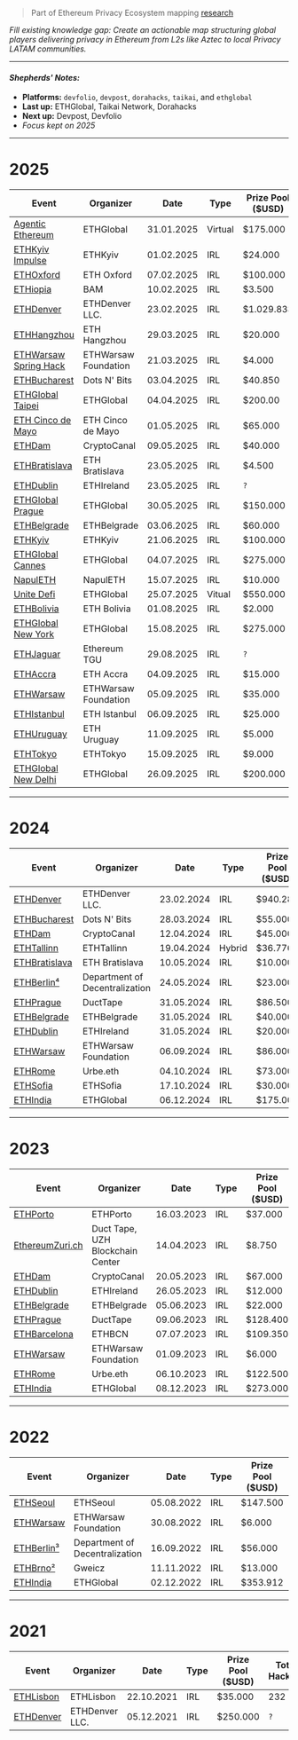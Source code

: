 > Part of Ethereum Privacy Ecosystem mapping [research](https://github.com/web3privacy/research/blob/main/initiatives/ethereum-privacy-ecosystem/ethereum-privacy-ecosystem.md)

_Fill existing knowledge gap: Create an actionable map structuring global players delivering privacy in Ethereum from L2s like Aztec to local Privacy LATAM communities._

---

#### *Shepherds' Notes:*
- **Platforms:** `devfolio`, `devpost`, `dorahacks`, `taikai`, and `ethglobal`
- **Last up:** ETHGlobal, Taikai Network, Dorahacks
- **Next up:** Devpost, Devfolio
- *Focus kept on 2025*

---

# 2025

| **Event**     | **Organizer**            | **Date** | **Type**     | **Prize Pool ($USD)** | **Total Hackers** | **Total Submissions** | **Privacy Submissions** |
| ------------- | ------------------------ | -------- | ------------ | -------------------- | ------------------ | ---------------------- | ------------------------ |
| [Agentic Ethereum](https://ethglobal.com/events/agents) | ETHGlobal | 31.01.2025 | Virtual | $175.000 | `?` | [530](https://ethglobal.com/showcase?events=agents) | 10 |
| [ETHKyiv Impulse](https://dorahacks.io/hackathon/ethkyivimpulse4) | ETHKyiv | 01.02.2025 | IRL | $24.000 | 50 | [26](https://dorahacks.io/hackathon/ethkyivimpulse4/buidl) | 0 |
| [ETHOxford](https://ethoxford.io/) | ETH Oxford | 07.02.2025 | IRL | $100.000 | 318 | [142](https://dorahacks.io/hackathon/eth-oxford-2025/buidl) | `?` |
| [ETHiopia](https://dorahacks.io/hackathon/ethiopiabamhackathon) | BAM | 10.02.2025 | IRL | $3.500 | 108 | [38](https://dorahacks.io/hackathon/ethiopiabamhackathon/buidl) | 0 |
| [ETHDenver](https://www.ethdenver.com/) | ETHDenver LLC. | 23.02.2025 | IRL | $1.029.833 | `?` | [227](https://ethdenver2025.devfolio.co/projects) | 2 |
| [ETHHangzhou](https://dorahacks.io/hackathon/ethhangzhou2025) | ETH Hangzhou | 29.03.2025 | IRL | $20.000 | 25 | [0](https://dorahacks.io/hackathon/ethhangzhou2025/buidl) | 0 |
| [ETHWarsaw Spring Hack](https://www.ethwarsaw.dev/) | ETHWarsaw Foundation | 21.03.2025 | IRL | $4.000 | 33 | [8](https://taikai.network/en/ethwarsaw/hackathons/spring-hack-2025/projects) | 1 | 
| [ETHBucharest](https://ethbucharest.ro/) | Dots N' Bits | 03.04.2025 | IRL | $40.850 | 109 | [35](https://dorahacks.io/hackathon/ethbucharest2025/buidl) | 2 |
| [ETHGlobal Taipei](https://ethglobal.com/events/taipei) | ETHGlobal | 04.04.2025 | IRL | $200.00 | 800 | [233](https://ethglobal.com/showcase?events=taipei) | 6 |
| [ETH Cinco de Mayo](https://ethcincodemayo.com) | ETH Cinco de Mayo | 01.05.2025 | IRL | $65.000 | 230 | [62](https://taikai.network/en/ethcdm/hackathons/ethcdm-2/projects) | 1 |
| [ETHDam](https://www.ethdam.com/hackathon) | CryptoCanal | 09.05.2025 | IRL | $40.000 | 276 | [33](https://taikai.network/cryptocanal/hackathons/ethdam2025/projects) | 15 |
| [ETHBratislava](https://ethbratislava.com/) | ETH Bratislava | 23.05.2025 | IRL | $4.500 | 54 | [11](https://dorahacks.io/hackathon/ethbratislava/buidl) | 0 |
| [ETHDublin](https://www.ethdublin.io/) | ETHIreland | 23.05.2025 | IRL | `?` | `?` | `?` | `?` |
| [ETHGlobal Prague](https://ethglobal.com/events/prague) | ETHGlobal | 30.05.2025 | IRL | $150.000 | 800 | [223](https://ethglobal.com/showcase?events=prague) | 14 |
| [ETHBelgrade](https://ethbelgrade.rs/) | ETHBelgrade | 03.06.2025 | IRL | $60.000 | 284 | [20](https://taikai.network/ethbelgrade/hackathons/eth-belgrade-hackathon-3/projects) | 3 |
| [ETHKyiv](https://ethkyiv.com/) | ETHKyiv | 21.06.2025 | IRL | $100.000 | 143 | [23](https://taikai.network/en/ethkyiv/hackathons/ethkyiv/projects) | 0 |
| [ETHGlobal Cannes](https://ethglobal.com/events/cannes) | ETHGlobal | 04.07.2025 | IRL | $275.000 | 800 | [343](https://ethglobal.com/showcase?events=cannes) | 23 |
| [NapulETH](https://www.napuleth.org/) | NapulETH | 15.07.2025 | IRL | $10.000 | 28 | [11](https://taikai.network/en/napulETH/hackathons/napuleth2025/projects) | 1 |
| [Unite Defi](https://ethglobal.com/events/unite) | ETHGlobal | 25.07.2025 | Vitual | $550.000 | `?` | [412](https://ethglobal.com/showcase?events=unite) | 13 |
| [ETHBolivia](https://ethbolivia.com/) | ETH Bolivia | 01.08.2025 | IRL | $2.000 | 162 | [26](https://taikai.network/en/ethbolivia/hackathons/EthBolivia2025/projects) | 0 |
| [ETHGlobal New York](https://ethglobal.com/events/newyork2025) | ETHGlobal | 15.08.2025 | IRL | $275.000 | 800 | [283](https://ethglobal.com/showcase?events=newyork2025) | 6 |
| [ETHJaguar](https://taikai.network/ethereumTGU/hackathons/eth-jaguar) | Ethereum TGU | 29.08.2025 | IRL | `?` | 101 | [12](https://taikai.network/en/ethereumTGU/hackathons/eth-jaguar/projects) | 1 |
| [ETHAccra](https://ethaccra.xyz/) | ETH Accra | 04.09.2025 | IRL | $15.000 | 220 | [39](https://taikai.network/en/ethaccra/hackathons/Hackathon2025/projects) | 1 |
| [ETHWarsaw](https://www.ethwarsaw.dev/) | ETHWarsaw Foundation | 05.09.2025 | IRL | $35.000 | 114 | [42](https://taikai.network/en/ethwarsaw/hackathons/ethwarsaw-2025/projects) | 1 |
| [ETHIstanbul](https://ethistanbul.io/) | ETH Istanbul | 06.09.2025 | IRL | $25.000 | 216 | [42](https://taikai.network/en/ethistanbul/hackathons/ethistanbul-2025/projects) | 3 |
| [ETHUruguay](https://www.ethereumuruguay.org/) | ETH Uruguay | 11.09.2025 | IRL | $5.000 | 47 | [8](https://taikai.network/en/ethuruguay/hackathons/hackathon-2025/projects) | 0 |
| [ETHTokyo](https://ethtokyo.org/) | ETHTokyo | 15.09.2025 | IRL | $9.000 | 124 | [41](https://taikai.network/ethtokyo/hackathons/hackathon-2025/projects) | 9 |
| [ETHGlobal New Delhi](https://ethglobal.com/events/newdelhi) | ETHGlobal | 26.09.2025 | IRL | $200.000 | 800 | [633](https://ethglobal.com/showcase?events=newdelhi) | 43 |

---

# 2024

| **Event**     | **Organizer**            | **Date** | **Type**     | **Prize Pool ($USD)** | **Total Hackers** | **Total Submissions** | **Privacy Submissions** |
| ------------- | ------------------------ | -------- | ------------ | -------------------- | ------------------ | ---------------------- | ------------------------ |
| [ETHDenver](https://www.ethdenver.com/) | ETHDenver LLC. | 23.02.2024 | IRL | $940.280 | `?` | [211](https://ethdenver2024.devfolio.co/projects) | 6 |
| [ETHBucharest](https://ethbucharest.ro/) | Dots N' Bits | 28.03.2024 | IRL | $55.000 | 127 | [22](https://dorahacks.io/hackathon/ethbucharest/buidl) | 3 |
| [ETHDam](https://www.ethdam.com/hackathon) | CryptoCanal | 12.04.2024 | IRL | $45.000 | 382 | [51](https://taikai.network/cryptocanal/hackathons/ethdam2024/projects) | 32 |
| [ETHTallinn](https://ethtallinn.org/) | ETHTallinn | 19.04.2024 | Hybrid | $36.776 | `?` | [18](https://ethtallinn2024.devfolio.co/projects) | 1 |
| [ETHBratislava](https://ethbratislava.com/) | ETH Bratislava | 10.05.2024 | IRL | $10.000 | `?` | [5](https://ethbratislava2024.devfolio.co/projects) | 0 |
| [ETHBerlin⁴](https://ethberlin.ooo/) | Department of Decentralization | 24.05.2024 | IRL | $23.000 | `?` | [`?`](https://projects.ethberlin.org/) | `?` |
| [ETHPrague](https://ethprague.com/) | DuctTape | 31.05.2024 | IRL | $86.500 | `?` | [46](https://ethprague2024.devfolio.co/projects) | 1 |
| [ETHBelgrade](https://ethbelgrade.rs/) | ETHBelgrade | 31.05.2024 | IRL | $40.000 | 194 | [34](https://taikai.network/en/ethbelgrade/hackathons/eth-belgrade-hackathon-2024/projects) | 0 |
| [ETHDublin](https://www.ethdublin.io/) | ETHIreland | 31.05.2024 | IRL | $20.000 | 57 | [13](https://taikai.network/en/ethireland/hackathons/ethdubs2024/projects) | 2 |
| [ETHWarsaw](https://www.ethwarsaw.dev/) | ETHWarsaw Foundation | 06.09.2024 | IRL | $86.000 | `?` | [48](https://ethwarsaw-hackathon-2024.devfolio.co/projects) | 2 |
| [ETHRome](https://www.ethrome.org/) | Urbe.eth | 04.10.2024 | IRL | $73.000 | 118 | [34](https://taikai.network/ethrome/hackathons/ethrome-24/projects) | 23 |
| [ETHSofia](https://www.ethsofia.com/) | ETHSofia | 17.10.2024 | IRL | $30.000 | 53 | [20](https://dorahacks.io/hackathon/ethsofia/buidl) | 6 |
| [ETHIndia](https://ethindia.co/) | ETHGlobal | 06.12.2024 | IRL | $175.000 | `?` | [275](https://ethindia2024.devfolio.co/projects) | 14 |

---

# 2023

| **Event**     | **Organizer**            | **Date** | **Type**     | **Prize Pool ($USD)** | **Total Hackers** | **Total Submissions** | **Privacy Submissions** |
| ------------- | ------------------------ | -------- | ------------ | -------------------- | ------------------ | ---------------------- | ------------------------ |
| [ETHPorto](https://ethporto.org/) | ETHPorto | 16.03.2023 | IRL | $37.000 | 270 | [30](https://taikai.network/en/ethporto/hackathons/ethportohackathon2023/projects) | 3 |
| [EthereumZuri.ch](https://2023.ethereumzuri.ch/) | Duct Tape, UZH Blockchain Center | 14.04.2023 | IRL | $8.750 | `?` | [16](https://ethereumzurich.devfolio.co/projects) | 1 |
| [ETHDam](https://www.ethdam.com/hackathon) | CryptoCanal | 20.05.2023 | IRL | $67.000 | 237 | [43](https://taikai.network/cryptocanal/hackathons/ethdam/projects) | 22 |
| [ETHDublin](https://www.ethdublin.io/) | ETHIreland | 26.05.2023 | IRL | $12.000 | 84 | [15](https://taikai.network/en/ethireland/hackathons/ethdublin23hack/projects) | 0 |
| [ETHBelgrade](https://ethbelgrade.rs/) | ETHBelgrade | 05.06.2023 | IRL | $22.000 | 96 | [23](https://taikai.network/en/ethbelgrade/hackathons/hackathon-2023/projects) | 0 |
| [ETHPrague](https://ethprague.com/) | DuctTape | 09.06.2023 | IRL | $128.400 | `?` | [95](https://ethprague2023.devfolio.co/projects) | 7 |
| [ETHBarcelona](https://www.ethbarcelona.com/) | ETHBCN | 07.07.2023 | IRL | $109.350 | `?` | [46](https://ethbarcelona.devfolio.co/projects) | 1 |
| [ETHWarsaw](https://www.ethwarsaw.dev/) | ETHWarsaw Foundation | 01.09.2023 | IRL | $6.000 | 127 | [44](https://ethwarsaw-2023.devpost.com/project-gallery) | 1 |
| [ETHRome](https://www.ethrome.org/) | Urbe.eth | 06.10.2023 | IRL | $122.500 | 132 | [40](https://taikai.network/ethrome/hackathons/ethrome-23/projects) | 18 |
| [ETHIndia](https://ethindia.co/) | ETHGlobal | 08.12.2023 | IRL | $273.000 | `?` | [482](https://ethindia2023.devfolio.co/projects) | 23 |

---

# 2022

| **Event**     | **Organizer**            | **Date** | **Type**     | **Prize Pool ($USD)** | **Total Hackers** | **Total Submissions** | **Privacy Submissions** |
| ------------- | ------------------------ | -------- | ------------ | -------------------- | ------------------ | ---------------------- | ------------------------ |
| [ETHSeoul](https://2022.ethseoul.org/) | ETHSeoul | 05.08.2022 | IRL | $147.500 | `?` | [23](https://ethseoul.devfolio.co/projects) | 3 |
| [ETHWarsaw](https://www.ethwarsaw.dev/) | ETHWarsaw Foundation | 30.08.2022 | IRL | $6.000 | 106 | [31](https://ethwarsaw.devpost.com/project-gallery) | 1 |
| [ETHBerlin³](https://ethberlin.ooo/) | Department of Decentralization | 16.09.2022 | IRL | $56.000 | `?` | [100](https://ethberlin.devfolio.co/projects) | 17 |
| [ETHBrno²](https://ethbrno.cz/) | Gweicz | 11.11.2022 | IRL | $13.000 | `?` | [13](https://ethbrno.devfolio.co/projects) | 2 |
| [ETHIndia](https://ethindia.co/) | ETHGlobal | 02.12.2022 | IRL | $353.912 | `?` | [462](https://ethindia2022.devfolio.co/projects) | 10 |

---

# 2021

| **Event**     | **Organizer**            | **Date** | **Type**     | **Prize Pool ($USD)** | **Total Hackers** | **Total Submissions** | **Privacy Submissions** |
| ------------- | ------------------------ | -------- | ------------ | -------------------- | ------------------ | ---------------------- | ------------------------ |
| [ETHLisbon](https://ethlisbon.org/) | ETHLisbon | 22.10.2021 | IRL | $35.000 | 232 | [64](https://ethlisbon.devpost.com/project-gallery) | 1 |
| [ETHDenver](https://www.ethdenver.com/) | ETHDenver LLC. | 05.12.2021 | IRL | $250.000 | `?` | [86](https://ethdenver2021.devfolio.co/projects) | 0 |
